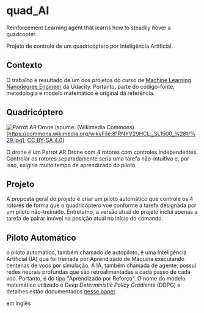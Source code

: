 # quad_AI
Reinforcement Learning agent that learns how to steadily hover a quadcopter.

Projeto de controle de um quadricóptero por Inteligência Artificial.

## Contexto
O trabalho é resultado de um dos projetos do curso de [Machine Learning Nanodegree Engineer](https://br.udacity.com/course/machine-learning-engineer-nanodegree--nd009) da Udacity. Portanto, parte do código-fonte, metodologia e modelo matemático é original da referência.

## Quadricóptero
![Parrot AR Drone](https://s3.amazonaws.com/video.udacity-data.com/topher/2017/October/59d7c61e_parrot-ar-drone/parrot-ar-drone.jpg)
(source: (Wikimedia Commons)[https://commons.wikimedia.org/wiki/File:81RNYV29HCL._SL1500_%281/%29.jpg]; [CC BY-SA 4.0](https://creativecommons.org/licenses/by-sa/4.0/))

O drone é um Parrot AR Drone com 4 rotores com controles independentes. Controlar os rotores separadamente seria uma tarefa não-intuitiva e, por isso, exigiria muito tempo de aprendizado do piloto.

## Projeto
A proposta geral do projeto é criar um piloto automático que controle os 4 rotores de forma que o quadricóptero voe conforme a tarefa designada por um piloto não-treinado. Entretatno, a versão atual do projeto inclui apenas a tarefa de pairar imóvel na posição atual no início do comando.

## Piloto Automático
o piloto automático, também chamado de autopiloto, é uma Inteligência Artificial (IA) que foi treinada por Aprendizado de Máquina executando centenas de voos por simulação. A IA, também chamada de agente, possui redes neurais profundas que são retroalimentadas a cada passo de cada voo. Portanto, é do tipo "Aprendizado por Reforço". O nome do modelo matemático utilizado é *Deep Deterministic Policy Gradients* (DDPG) e detalhes estão documentados [nesse paper](https://arxiv.org/abs/1509.02971).

 

em inglês
